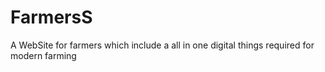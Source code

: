 # FarmersS
A WebSite for farmers which include a all in one digital things required for modern farming 
